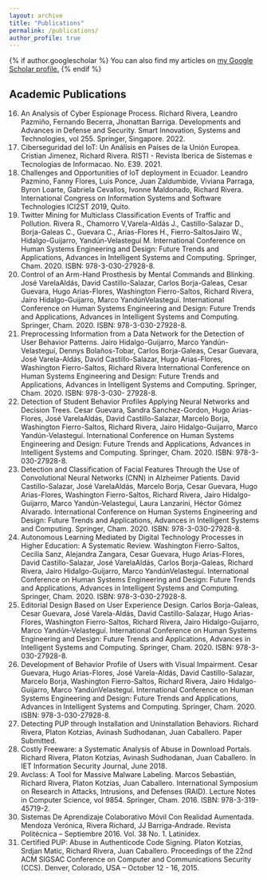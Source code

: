 ```yaml
---
layout: archive
title: "Publications"
permalink: /publications/
author_profile: true
---
```


{% if author.googlescholar %}
  You can also find my articles on <u><a href="{{author.googlescholar}}">my Google Scholar profile</a>.</u>
{% endif %}

<!-- {% include base_path %}

{% for post in site.publications reversed %}
  {% include archive-single.html %}
{% endfor %} -->

## Academic Publications
16. An Analysis of Cyber Espionage Process. Richard Rivera, Leandro Pazmiño, Fernando Becerra, Jhonattan Barriga. Developments and Advances in Defense and Security. Smart Innovation, Systems and Technologies, vol 255. Springer, Singapore. 2022.
15. Ciberseguridad del IoT: Un Análisis en Países de la Unión Europea. Cristian Jimenez, Richard Rivera. RISTI - Revista Iberica de Sistemas e Tecnologias de Informacao. No. E39. 2021.
14. Challenges and Opportunities of IoT deployment in Ecuador. Leandro Pazmino, Fanny Flores, Luis Ponce, Juan Zaldumbide, Viviana Parraga, Byron Loarte, Gabriela Cevallos, Ivonne Maldonado, Richard Rivera. International Congress on Information Systems and Software Technologies ICI2ST 2019, Quito.  
13. Twitter Mining for Multiclass Classification Events of Traffic and Pollution. Rivera R., Chamorro V,Varela-Aldás J., Castillo-Salazar D., Borja-Galeas C., Guevara C., Arias-Flores H., Fierro-SaltosJairo W., Hidalgo-Guijarro, Yandún-Velasteguí M. International Conference on Human Systems Engineering and Design: Future Trends and Applications, Advances in Intelligent Systems and Computing. Springer, Cham. 2020. ISBN: 978-3-030-27928-8.  
12. Control of an Arm-Hand Prosthesis by Mental Commands and Blinking. José VarelaAldás, David Castillo-Salazar, Carlos Borja-Galeas, Cesar Guevara, Hugo Arias-Flores, Washington Fierro-Saltos, Richard Rivera, Jairo Hidalgo-Guijarro, Marco YandúnVelasteguí. International Conference on Human Systems Engineering and Design: Future Trends and Applications, Advances in Intelligent Systems and Computing. Springer, Cham. 2020. ISBN: 978-3-030-27928-8.  
11. Preprocessing Information from a Data Network for the Detection of User Behavior Patterns. Jairo Hidalgo-Guijarro, Marco Yandún-Velasteguí, Dennys Bolaños-Tobar, Carlos Borja-Galeas, Cesar Guevara, José Varela-Aldás, David Castillo-Salazar, Hugo Arias-Flores, Washington Fierro-Saltos, Richard Rivera International Conference on Human Systems Engineering and Design: Future Trends and Applications, Advances in Intelligent Systems and Computing. Springer, Cham. 2020. ISBN: 978-3-030- 27928-8. 
10. Detection of Student Behavior Profiles Applying Neural Networks and Decision Trees. Cesar Guevara, Sandra Sanchez-Gordon, Hugo Arias-Flores, José VarelaAldás, David Castillo-Salazar, Marcelo Borja, Washington Fierro-Saltos, Richard Rivera, Jairo Hidalgo-Guijarro, Marco Yandún-Velasteguí. International Conference on Human Systems Engineering and Design: Future Trends and Applications, Advances in Intelligent Systems and Computing. Springer, Cham. 2020. ISBN: 978-3-030-27928-8.  
9. Detection and Classification of Facial Features Through the Use of Convolutional Neural Networks (CNN) in Alzheimer Patients. David Castillo-Salazar, José VarelaAldás, Marcelo Borja, Cesar Guevara, Hugo Arias-Flores, Washington Fierro-Saltos, Richard Rivera, Jairo Hidalgo-Guijarro, Marco Yandún-Velasteguí, Laura Lanzarini, Héctor Gómez Alvarado. International Conference on Human Systems Engineering and Design: Future Trends and Applications, Advances in Intelligent Systems and Computing. Springer, Cham. 2020. ISBN: 978-3-030-27928-8.  
8. Autonomous Learning Mediated by Digital Technology Processes in Higher Education: A Systematic Review. Washington Fierro-Saltos, Cecilia Sanz, Alejandra Zangara, Cesar Guevara, Hugo Arias-Flores, David Castillo-Salazar, José VarelaAldás, Carlos Borja-Galeas, Richard Rivera, Jairo Hidalgo-Guijarro, Marco YandúnVelasteguí. International Conference on Human Systems Engineering and Design: Future Trends and Applications, Advances in Intelligent Systems and Computing. Springer, Cham. 2020. ISBN: 978-3-030-27928-8.  
7. Editorial Design Based on User Experience Design. Carlos Borja-Galeas, Cesar Guevara, José Varela-Aldás, David Castillo-Salazar, Hugo Arias-Flores, Washington Fierro-Saltos, Richard Rivera, Jairo Hidalgo-Guijarro, Marco Yandún-Velasteguí. International Conference on Human Systems Engineering and Design: Future Trends and Applications, Advances in Intelligent Systems and Computing. Springer, Cham. 2020. ISBN: 978-3-030-27928-8.  
6. Development of Behavior Profile of Users with Visual Impairment. Cesar Guevara, Hugo Arias-Flores, José Varela-Aldás, David Castillo-Salazar, Marcelo Borja, Washington Fierro-Saltos, Richard Rivera, Jairo Hidalgo-Guijarro, Marco YandúnVelasteguí. International Conference on Human Systems Engineering and Design: Future Trends and Applications, Advances in Intelligent Systems and Computing. Springer, Cham. 2020. ISBN: 978-3-030-27928-8.  
5. Detecting PUP through Installation and Uninstallation Behaviors. Richard Rivera, Platon Kotzias, Avinash Sudhodanan, Juan Caballero. Paper Submitted. 
4. Costly Freeware: a Systematic Analysis of Abuse in Download Portals. Richard Rivera, Platon Kotzias, Avinash Sudhodanan, Juan Caballero. In IET Information Security Journal, June 2018. 
3. Avclass: A Tool for Massive Malware Labeling. Marcos Sebastián, Richard Rivera, Platon Kotzias, Juan Caballero. International Symposium on Research in Attacks, Intrusions, and Defenses (RAID). Lecture Notes in Computer Science, vol 9854. Springer, Cham. 2016. ISBN: 978-3-319-45719-2. 
2. Sistemas De Aprendizaje Colaborativo Móvil Con Realidad Aumentada. Mendoza Verónica, Rivera Richard, JJ Barriga-Andrade. Revista Politécnica – Septiembre 2016. Vol. 38 No. 1. Latinidex. 
1. Certified PUP: Abuse in Authenticode Code Signing. Platon Kotzias, Srdjan Matic, Richard Rivera, Juan Caballero. Proceedings of the 22nd ACM SIGSAC Conference on Computer and Communications Security (CCS). Denver, Colorado, USA – October 12 - 16, 2015. 
